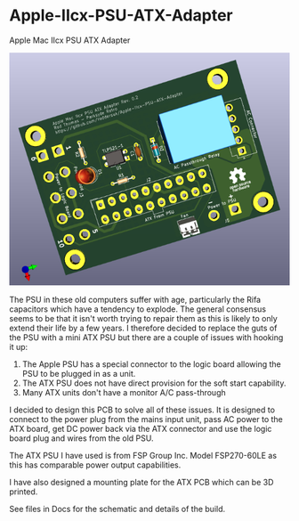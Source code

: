 # Apple-IIcx-PSU-ATX-Adapter
Apple Mac IIcx PSU ATX Adapter

![ATX Adapter PCB](/docs/PSU%20Adapter%202.png?)
 
The PSU in these old computers suffer with age, particularly the Rifa capacitors which have a tendency to explode.
The general consensus seems to be that it isn't worth trying to repair them as this is likely to only extend their life by a few years.
I therefore decided to replace the guts of the PSU with a mini ATX PSU but there are a couple of issues with hooking it up:
1) The Apple PSU has a special connector to the logic board allowing the PSU to be plugged in as a unit.
2) The ATX PSU does not have direct provision for the soft start capability.
3) Many ATX units don't have a monitor A/C pass-through

I decided to design this PCB to solve all of these issues. It is designed to connect to the power plug from the mains input unit, pass AC power 
to the ATX board, get DC power back via the ATX connector and use the logic board plug and wires from the old PSU.

The ATX PSU I have used is from FSP Group Inc. Model FSP270-60LE as this has comparable power output capabilities.

I have also designed a mounting plate for the ATX PCB which can be 3D printed.

See files in Docs for the schematic and details of the build.
